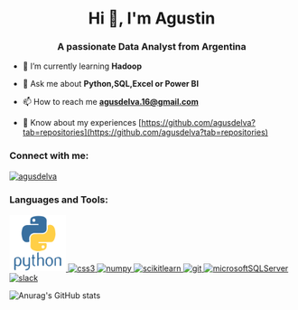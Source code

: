 <h1 align="center">Hi 👋, I'm Agustin</h1>
<h3 align="center">A passionate Data Analyst from Argentina</h3>

- 🌱 I’m currently learning **Hadoop**

- 💬 Ask me about **Python,SQL,Excel or Power BI**

- 📫 How to reach me **agusdelva.16@gmail.com**

- 📄 Know about my experiences [https://github.com/agusdelva?tab=repositories](https://github.com/agusdelva?tab=repositories)

<h3 align="left">Connect with me:</h3>
<p align="left">
<a href="https://linkedin.com/in/agusdelva" target="blank"><img align="center" src="https://raw.githubusercontent.com/rahuldkjain/github-profile-readme-generator/master/src/images/icons/Social/linked-in-alt.svg" alt="agusdelva" height="30" width="40" /></a>
</p>

<h3 align="left">Languages and Tools:</h3>
<p align="left">
  <a href="https://www.w3schools.com/css/" target="_blank"> 
    <img src="https://raw.githubusercontent.com/devicons/devicon/master/icons/python/python-original-wordmark.svg" alt="css3" width="100" height="100"/> 
  </a>
  <a>
    
  </a>
  <a href="https://pandas.pydata.org" target="_blank"> 
   <img src="https://cdn.jsdelivr.net/gh/devicons/devicon@latest/icons/pandas/pandas-original-wordmark.svg" alt="css3" width="100" height="100"/>
  </a>
  <a>
    
  </a>
  <a href="https://numpy.org" target="_blank">
    <img src="https://cdn.jsdelivr.net/gh/devicons/devicon@latest/icons/numpy/numpy-plain-wordmark.svg" alt="numpy" width="100" height="100"/> 
  </a>
  <a>
    
  </a>
   <a href="https://scikit-learn.org/stable/" target="_blank">
    <img src="https://cdn.jsdelivr.net/gh/devicons/devicon@latest/icons/scikitlearn/scikitlearn-original.svg" alt="scikitlearn" width="100"   
    height="100"/> 
  </a>
  <a>
    
  </a>
  <a href="https://git-scm.com/" target="_blank">
    <img src="https://www.vectorlogo.zone/logos/git-scm/git-scm-icon.svg" alt="git" width="100" height="100"/>
  </a>
  <a>
    
  </a>
  <a href="https://www.microsoft.com/es-ar/sql-server/sql-server-downloads" target="_blank">
    <img src="https://cdn.jsdelivr.net/gh/devicons/devicon@latest/icons/microsoftsqlserver/microsoftsqlserver-original-wordmark.svg" alt="microsoftSQLServer" width="100"   
    height="100"/> 
  </a>
  <a>
    
  </a>
    <a href="https://slack.com/intl/es-ar" target="_blank">
    <img src="https://cdn.jsdelivr.net/gh/devicons/devicon@latest/icons/slack/slack-original-wordmark.svg" alt="slack" width="100"   
    height="100"/> 
  </a>
</p>

![Anurag's GitHub stats](https://github-readme-stats.vercel.app/api?username=agusdelva&show_icons=true&theme=radical)

<!--
**agusdelva/agusdelva** is a ✨ _special_ ✨ repository because its `README.md` (this file) appears on your GitHub profile.

Here are some ideas to get you started:

- 🔭 I’m currently working on ...
- 🌱 I’m currently learning ...
- 👯 I’m looking to collaborate on ...
- 🤔 I’m looking for help with ...
- 💬 Ask me about ...
- 📫 How to reach me: ...
- 😄 Pronouns: ...
- ⚡ Fun fact: ...
-->

